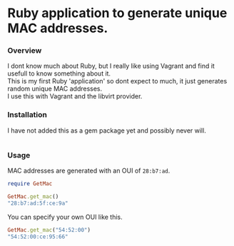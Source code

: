 # Ruby application to generate unique MAC addresses.

### Overview
I dont know much about Ruby, but I really like using Vagrant and find it usefull to know something about it.  
This is my first Ruby 'application' so dont expect to much, it just generates random unique MAC addresses.  
I use this with Vagrant and the libvirt provider.

### Installation
I have not added this as a gem package yet and possibly never will. 
```

```

### Usage
MAC addresses are generated with an OUI of `28:b7:ad`.
```ruby
require GetMac

GetMac.get_mac()
"28:b7:ad:5f:ce:9a"
```

 You can specify your own OUI like this.
```ruby
GetMac.get_mac("54:52:00")
"54:52:00:ce:95:66"
```

